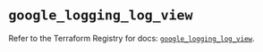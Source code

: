 # `google_logging_log_view`

Refer to the Terraform Registry for docs: [`google_logging_log_view`](https://registry.terraform.io/providers/hashicorp/google-beta/5.29.1/docs/resources/google_logging_log_view).
